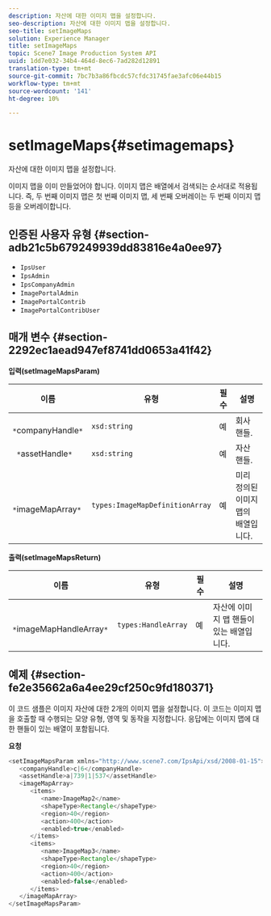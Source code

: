 ```yaml
---
description: 자산에 대한 이미지 맵을 설정합니다.
seo-description: 자산에 대한 이미지 맵을 설정합니다.
seo-title: setImageMaps
solution: Experience Manager
title: setImageMaps
topic: Scene7 Image Production System API
uuid: 1dd7e032-34b4-464d-8ec6-7ad282d12891
translation-type: tm+mt
source-git-commit: 7bc7b3a86fbcdc57cfdc31745fae3afc06e44b15
workflow-type: tm+mt
source-wordcount: '141'
ht-degree: 10%

---
```



# setImageMaps{#setimagemaps}

자산에 대한 이미지 맵을 설정합니다.

이미지 맵을 이미 만들었어야 합니다. 이미지 맵은 배열에서 검색되는 순서대로 적용됩니다. 즉, 두 번째 이미지 맵은 첫 번째 이미지 맵, 세 번째 오버레이는 두 번째 이미지 맵 등을 오버레이합니다.

## 인증된 사용자 유형 {#section-adb21c5b679249939dd83816e4a0ee97}

* `IpsUser`
* `IpsAdmin`
* `IpsCompanyAdmin`
* `ImagePortalAdmin`
* `ImagePortalContrib`
* `ImagePortalContribUser`

## 매개 변수 {#section-2292ec1aead947ef8741dd0653a41f42}

**입력(setImageMapsParam)**

| 이름 | 유형 | 필수 | 설명 |
|---|---|---|---|
| ` *`companyHandle`*` | `xsd:string` | 예 | 회사 핸들. |
| ` *`assetHandle`*` | `xsd:string` | 예 | 자산 핸들. |
| ` *`imageMapArray`*` | `types:ImageMapDefinitionArray` | 예 | 미리 정의된 이미지 맵의 배열입니다. |

**출력(setImageMapsReturn)**

| 이름 | 유형 | 필수 | 설명 |
|---|---|---|---|
| ` *`imageMapHandleArray`*` | `types:HandleArray` | 예 | 자산에 이미지 맵 핸들이 있는 배열입니다. |

## 예제 {#section-fe2e35662a6a4ee29cf250c9fd180371}

이 코드 샘플은 이미지 자산에 대한 2개의 이미지 맵을 설정합니다. 이 코드는 이미지 맵을 호출할 때 수행되는 모양 유형, 영역 및 동작을 지정합니다. 응답에는 이미지 맵에 대한 핸들이 있는 배열이 포함됩니다.

**요청**

```java
<setImageMapsParam xmlns="http://www.scene7.com/IpsApi/xsd/2008-01-15">
   <companyHandle>c|6</companyHandle>
   <assetHandle>a|739|1|537</assetHandle>
   <imageMapArray>
      <items>
         <name>ImageMap2</name>
         <shapeType>Rectangle</shapeType>
         <region>40</region>
         <action>400</action>
         <enabled>true</enabled>
      </items>
      <items>
         <name>ImageMap3</name>
         <shapeType>Rectangle</shapeType>
         <region>40</region>
         <action>400</action>
         <enabled>false</enabled>
      </items>
   </imageMapArray>
</setImageMapsParam>
```

